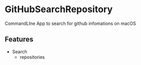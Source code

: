# GitHubSearchRepository
CommandLIne App to search for github infomations on macOS

## Features
- Search
  - repositories
